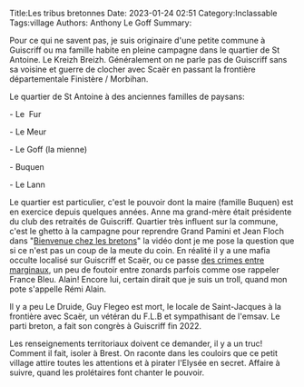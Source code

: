 ﻿Title:Les tribus bretonnes 
Date: 2023-01-24 02:51
Category:Inclassable
Tags:village
Authors: Anthony Le Goff
Summary:

Pour ce qui ne savent pas, je suis originaire d'une petite commune à Guiscriff ou ma famille habite en pleine campagne dans le quartier de St Antoine. Le Kreizh Breizh. Généralement on ne parle pas de Guiscriff sans sa voisine et guerre de clocher avec Scaër en passant la frontière départementale Finistère / Morbihan.  

Le quartier de St Antoine à des anciennes familles de paysans:  

\- Le  Fur  

\- Le Meur  

\- Le Goff (la mienne)  

\- Buquen  

\- Le Lann  

Le quartier est particulier, c'est le pouvoir dont la maire (famille Buquen) est en exercice depuis quelques années. Anne ma grand-mère était présidente du club des retraités de Guiscriff. Quartier très influent sur la commune, c'est le ghetto à la campagne pour reprendre Grand Pamini et Jean Floch dans "[Bienvenue chez les bretons](https://www.youtube.com/watch?v=3CwJiM9WJ0M)" la vidéo dont je me pose la question que si ce n'est pas un coup de la meute du coin. En réalité il y a une mafia occulte localisé sur Guiscriff et Scaër, ou ce passe [des crimes entre marginaux](https://www.francebleu.fr/emissions/faits-divers-en-bretagne/breizh-izel/faits-divers-en-bretagne-louis-gildas-36), un peu de foutoir entre zonards parfois comme ose rappeler France Bleu. Alain! Encore lui, certain dirait que je suis un troll, quand mon pote s'appelle Rémi Alain.  

Il y a peu Le Druide, Guy Flegeo est mort, le locale de Saint-Jacques à la frontière avec Scaër, un vétéran du F.L.B et sympathisant de l'emsav. Le parti breton, a fait son congrès à Guiscriff fin 2022.  

Les renseignements territoriaux doivent ce demander, il y a un truc! Comment il fait, isoler à Brest. On raconte dans les couloirs que ce petit village attire toutes les attentions et à pirater l'Elysée en secret. Affaire à suivre, quand les prolétaires font chanter le pouvoir.
